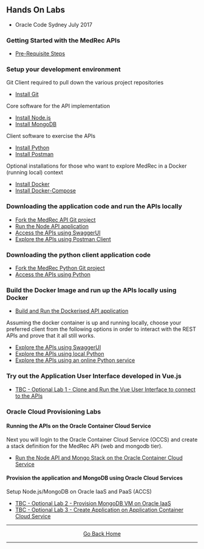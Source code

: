 ## Hands On Labs

- Oracle Code Sydney July 2017

### Getting Started with the MedRec APIs

- [Pre-Requisite Steps](./assets/handsonlabs/prerequisites.md)  

### Setup your development environment

Git Client required to pull down the various project repositories

   - [Install Git](./assets/handsonlabs/installgit.md)

Core software for the API implementation

   - [Install Node.js](./assets/handsonlabs/installnodejs.md)
   - [Install MongoDB](./assets/handsonlabs/installmongodb.md)

Client software to exercise the APIs

   - [Install Python](./assets/handsonlabs/installpython.md)
   - [Install Postman](./assets/handsonlabs/installpostman.md)

Optional installations for those who want to explore MedRec in a Docker (running local) context

   - [Install Docker](./assets/handsonlabs/installdocker.md)
   - [Install Docker-Compose](./assets/handsonlabs/installdockercompose.md)

### Downloading the application code and run the APIs locally

- [Fork the MedRec API Git project](./assets/handsonlabs/forkthemedrecapigitrepo.md) 
- [Run the Node API application](./assets/handsonlabs/runtheapislocally.md)
- [Access the APIs using SwaggerUI](./assets/handsonlabs/exploretheapis-1.md)
- [Explore the APIs using Postman Client](./assets/handsonlabs/exploretheapis-3.md)

### Downloading the python client application code 

- [Fork the MedRec Python Git project](./assets/handsonlabs/forkthemedrecpythongitrepo.md) 
- [Access the APIs using Python](./assets/handsonlabs/exploretheapis-2.md)

### Build the Docker Image and run up the APIs locally using Docker

- [Build and Run the Dockerised API application](./assets/handsonlabs/buildthedockerimage.md)

Assuming the docker container is up and running locally, choose your preferred client from the following options in order to interact with the REST APIs and prove that it all still works.
- [Explore the APIs using SwaggerUI](./assets/handsonlabs/exploretheapis-1.md)
- [Explore the APIs using local Python](./assets/handsonlabs/exploretheapis-2.md)
- [Explore the APIs using an online Python service](./assets/handsonlabs/exploretheapis-4.md)

### Try out the Application User Interface developed in Vue.js

- [TBC - Optional Lab 1 - Clone and Run the Vue User Interface to connect to the APIs](./assets/handsonlabs/medrecui.md)

### Oracle Cloud Provisioning Labs
#### Running the APIs on the Oracle Container Cloud Service

Next you will login to the Oracle Container Cloud Service (OCCS) and create a stack definition for the MedRec APi (web and mongodb tier).

- [Run the Node API and Mongo Stack on the Oracle Container Cloud Service](./assets/handsonlabs/createtheoccsstack.md)

#### Provision the application and MongoDB using Oracle Cloud Services

Setup Node.js/MongoDB on Oracle IaaS and PaaS (ACCS)
- [TBC - Optional Lab 2 - Provision MongoDB VM on Oracle IaaS](./assets/handsonlabs/mongodboniaas.md)
- [TBC - Optional Lab 3 - Create Application on Application Container Cloud Service](./assets/handsonlabs/medrecapisonaccs.md)

<hr />
<center>
<a href="index" class="btn" >Go Back Home</a>
</center>
<hr />

